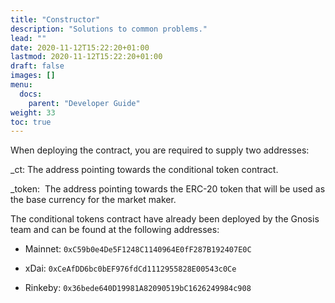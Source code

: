 ```yaml
---
title: "Constructor"
description: "Solutions to common problems."
lead: ""
date: 2020-11-12T15:22:20+01:00
lastmod: 2020-11-12T15:22:20+01:00
draft: false
images: []
menu: 
  docs:
    parent: "Developer Guide"
weight: 33
toc: true
---
```


When deploying the contract, you are required to supply two addresses:

_ct: The address pointing towards the conditional token contract.

_token:  The address pointing towards the ERC-20 token that will be used as the base currency for the market maker.

The conditional tokens contract have already been deployed by the Gnosis team and can be found at the following addresses:

-   Mainnet: `0xC59b0e4De5F1248C1140964E0fF287B192407E0C`

-   xDai: `0xCeAfDD6bc0bEF976fdCd1112955828E00543c0Ce`

-   Rinkeby: `0x36bede640D19981A82090519bC1626249984c908`
